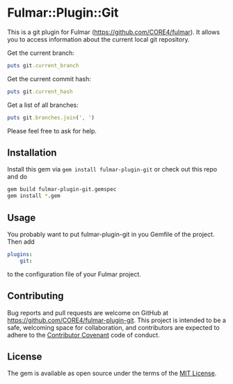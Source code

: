 # Fulmar::Plugin::Git

This is a git plugin for Fulmar (https://github.com/CORE4/fulmar). It allows you to access information
about the current local git repository.

Get the current branch:
```ruby
puts git.current_branch
```

Get the current commit hash:
```ruby
puts git.current_hash
```

Get a list of all branches:
```ruby
puts git.branches.join(', ')
```

Please feel free to ask for help.

## Installation

Install this gem via `gem install fulmar-plugin-git` or check out this repo and do
```bash
gem build fulmar-plugin-git.gemspec
gem install *.gem
```

## Usage

You probably want to put fulmar-plugin-git in you Gemfile of the project. Then add
```yaml
plugins:
    git:
```
to the configuration file of your Fulmar project.

## Contributing

Bug reports and pull requests are welcome on GitHub at https://github.com/CORE4/fulmar-plugin-git.
This project is intended to be a safe, welcoming space for collaboration, and contributors are expected to
adhere to the [Contributor Covenant](contributor-covenant.org) code of conduct.


## License

The gem is available as open source under the terms of the [MIT License](http://opensource.org/licenses/MIT).

